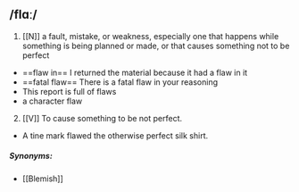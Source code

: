 ## /flɑː/  
1. [[N]]
a fault, mistake, or weakness, especially one that happens while something is being planned or made, or that causes something not to be perfect

- ==flaw in==
I returned the material because it had a flaw in it
- ==fatal flaw== 
There is a fatal flaw in your reasoning
- This report is full of flaws
- a character flaw

2. [[V]]
To cause something to be not perfect.

- A tine mark flawed the otherwise perfect silk shirt.

##### Synonyms:
- [[Blemish]]
